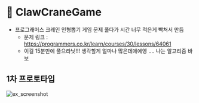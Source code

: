 # 👾 ClawCraneGame

* 프로그래머스 크레인 인형뽑기 게임 문제 풀다가 시간 너무 적은게 빡쳐서 만듬
    - 문제 링크 : https://programmers.co.kr/learn/courses/30/lessons/64061
    - 이걸 15분만에 풀으라닛!!! 생각할게 얼마나 많은데에에엥 .... 나는 알고리즘 바보
        

## 1차 프로토타입
![ex_screenshot](./ScreenShot/screenshot_1.gif)

